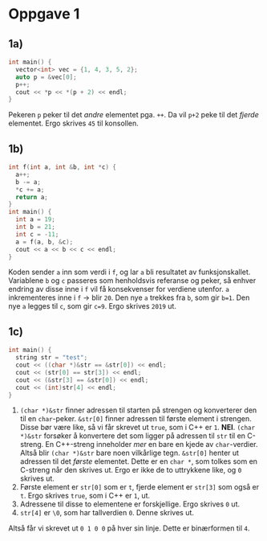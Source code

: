 # Oppgave 1

## 1a)

```cpp
int main() {
  vector<int> vec = {1, 4, 3, 5, 2};
  auto p = &vec[0];
  p++;
  cout << *p << *(p + 2) << endl;
}
```

Pekeren `p` peker til det *andre* elementet pga. `++`.
Da vil `p+2` peke til det *fjerde* elementet.
Ergo skrives `45` til konsollen.

## 1b)

```cpp
int f(int a, int &b, int *c) {
  a++;
  b -= a;
  *c += a;
  return a;
}
int main() {
  int a = 19;
  int b = 21;
  int c = -11;
  a = f(a, b, &c);
  cout << a << b << c << endl;
}
```

Koden sender `a` inn som verdi i `f`, og lar `a` bli resultatet av funksjonskallet.
Variablene `b` og `c` passeres som henholdsvis referanse og peker, så enhver endring av disse inne i `f` vil få konsekvenser for verdiene utenfor.
`a` inkrementeres inne i `f` → blir `20`.
Den nye `a` trekkes fra `b`, som gir `b=1`.
Den nye `a` legges til `c`, som gir `c=9`.
Ergo skrives `2019` ut.

## 1c)

```cpp
int main() {
  string str = "test";
  cout << ((char *)&str == &str[0]) << endl;
  cout << (str[0] == str[3]) << endl;
  cout << (&str[3] == &str[0]) << endl;
  cout << (int)str[4] << endl;
}
```

1. `(char *)&str` finner adressen til starten på strengen og konverterer den til en `char`-peker.
   `&str[0]` finner adressen til første element i strengen.
   Disse bør være like, så vi får skrevet ut `true`, som i C++ er `1`.
   **NEI**.
   `(char *)&str` forsøker å konvertere det som ligger på adressen til `str` til en C-streng. En C++-streng inneholder _mer_ en bare en kjede av `char`-verdier. Altså blir `(char *)&str` bare noen vilkårlige tegn.
   `&str[0]` henter ut adressen til det _første_ elementet.
   Dette er en `char *`, som tolkes som en C-streng når den skrives ut.
   Ergo er ikke de to uttrykkene like, og `0` skrives ut.
2. Første element er `str[0]` som er `t`, fjerde element er `str[3]` som også er `t`.
   Ergo skrives `true`, som i C++ er `1`, ut.
3. Adressene til disse to elementene er forskjellige. Ergo skrives `0` ut.
4. `str[4]` er `\0`, som har tallverdien `0`. Denne skrives ut.

Altså får vi skrevet ut `0 1 0 0` på hver sin linje. Dette er binærformen til `4`.
